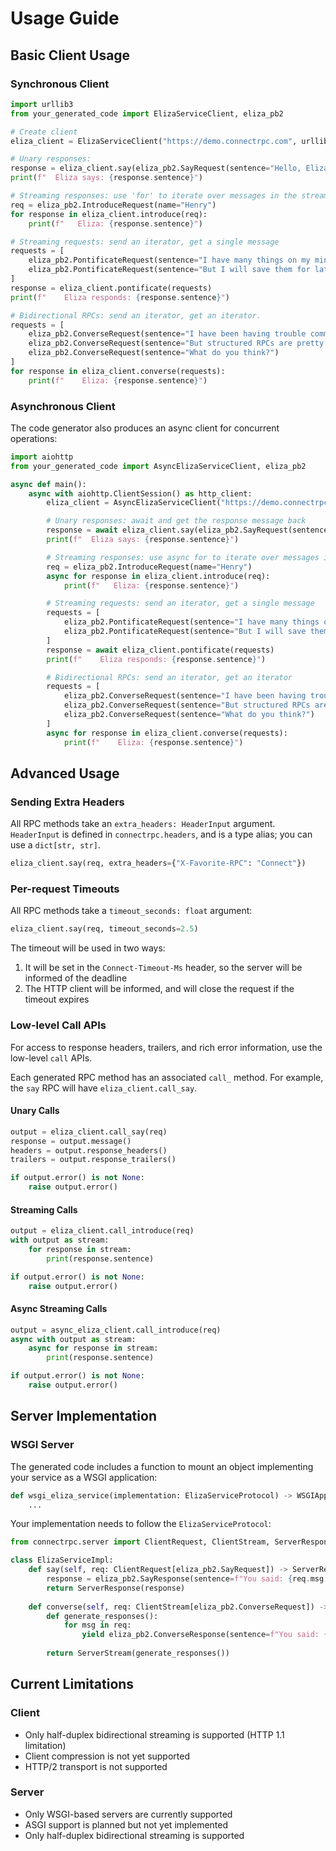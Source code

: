 # Usage Guide

## Basic Client Usage

### Synchronous Client

```python
import urllib3
from your_generated_code import ElizaServiceClient, eliza_pb2

# Create client
eliza_client = ElizaServiceClient("https://demo.connectrpc.com", urllib3.PoolManager())

# Unary responses:
response = eliza_client.say(eliza_pb2.SayRequest(sentence="Hello, Eliza!"))
print(f"  Eliza says: {response.sentence}")

# Streaming responses: use 'for' to iterate over messages in the stream
req = eliza_pb2.IntroduceRequest(name="Henry")
for response in eliza_client.introduce(req):
    print(f"   Eliza: {response.sentence}")

# Streaming requests: send an iterator, get a single message
requests = [
    eliza_pb2.PontificateRequest(sentence="I have many things on my mind."),
    eliza_pb2.PontificateRequest(sentence="But I will save them for later."),
]
response = eliza_client.pontificate(requests)
print(f"    Eliza responds: {response.sentence}")

# Bidirectional RPCs: send an iterator, get an iterator.
requests = [
    eliza_pb2.ConverseRequest(sentence="I have been having trouble communicating."),
    eliza_pb2.ConverseRequest(sentence="But structured RPCs are pretty great!"),
    eliza_pb2.ConverseRequest(sentence="What do you think?")
]
for response in eliza_client.converse(requests):
    print(f"    Eliza: {response.sentence}")
```

### Asynchronous Client

The code generator also produces an async client for concurrent operations:

```python
import aiohttp
from your_generated_code import AsyncElizaServiceClient, eliza_pb2

async def main():
    async with aiohttp.ClientSession() as http_client:
        eliza_client = AsyncElizaServiceClient("https://demo.connectrpc.com", http_client)

        # Unary responses: await and get the response message back
        response = await eliza_client.say(eliza_pb2.SayRequest(sentence="Hello, Eliza!"))
        print(f"  Eliza says: {response.sentence}")

        # Streaming responses: use async for to iterate over messages in the stream
        req = eliza_pb2.IntroduceRequest(name="Henry")
        async for response in eliza_client.introduce(req):
            print(f"   Eliza: {response.sentence}")

        # Streaming requests: send an iterator, get a single message
        requests = [
            eliza_pb2.PontificateRequest(sentence="I have many things on my mind."),
            eliza_pb2.PontificateRequest(sentence="But I will save them for later."),
        ]
        response = await eliza_client.pontificate(requests)
        print(f"    Eliza responds: {response.sentence}")

        # Bidirectional RPCs: send an iterator, get an iterator
        requests = [
            eliza_pb2.ConverseRequest(sentence="I have been having trouble communicating."),
            eliza_pb2.ConverseRequest(sentence="But structured RPCs are pretty great!"),
            eliza_pb2.ConverseRequest(sentence="What do you think?")
        ]
        async for response in eliza_client.converse(requests):
            print(f"    Eliza: {response.sentence}")
```

## Advanced Usage

### Sending Extra Headers

All RPC methods take an `extra_headers: HeaderInput` argument. `HeaderInput` is defined in
`connectrpc.headers`, and is a type alias; you can use a `dict[str, str]`.

```python
eliza_client.say(req, extra_headers={"X-Favorite-RPC": "Connect"})
```

### Per-request Timeouts

All RPC methods take a `timeout_seconds: float` argument:

```python
eliza_client.say(req, timeout_seconds=2.5)
```

The timeout will be used in two ways:
1. It will be set in the `Connect-Timeout-Ms` header, so the server will be informed of the deadline
2. The HTTP client will be informed, and will close the request if the timeout expires

### Low-level Call APIs

For access to response headers, trailers, and rich error information, use the low-level `call` APIs.

Each generated RPC method has an associated `call_` method. For example, the `say` RPC will have `eliza_client.call_say`.

#### Unary Calls

```python
output = eliza_client.call_say(req)
response = output.message()
headers = output.response_headers()
trailers = output.response_trailers()

if output.error() is not None:
    raise output.error()
```

#### Streaming Calls

```python
output = eliza_client.call_introduce(req)
with output as stream:
    for response in stream:
        print(response.sentence)

if output.error() is not None:
    raise output.error()
```

#### Async Streaming Calls

```python
output = async_eliza_client.call_introduce(req)
async with output as stream:
    async for response in stream:
        print(response.sentence)

if output.error() is not None:
    raise output.error()
```

## Server Implementation

### WSGI Server

The generated code includes a function to mount an object implementing your service as a WSGI application:

```python
def wsgi_eliza_service(implementation: ElizaServiceProtocol) -> WSGIApplication:
    ...
```

Your implementation needs to follow the `ElizaServiceProtocol`:

```python
from connectrpc.server import ClientRequest, ClientStream, ServerResponse, ServerStream

class ElizaServiceImpl:
    def say(self, req: ClientRequest[eliza_pb2.SayRequest]) -> ServerResponse[eliza_pb2.SayResponse]:
        response = eliza_pb2.SayResponse(sentence=f"You said: {req.msg.sentence}")
        return ServerResponse(response)
    
    def converse(self, req: ClientStream[eliza_pb2.ConverseRequest]) -> ServerStream[eliza_pb2.ConverseResponse]:
        def generate_responses():
            for msg in req:
                yield eliza_pb2.ConverseResponse(sentence=f"You said: {msg.sentence}")
        
        return ServerStream(generate_responses())
```

## Current Limitations

### Client

- Only half-duplex bidirectional streaming is supported (HTTP 1.1 limitation)
- Client compression is not yet supported
- HTTP/2 transport is not supported

### Server

- Only WSGI-based servers are currently supported
- ASGI support is planned but not yet implemented
- Only half-duplex bidirectional streaming is supported